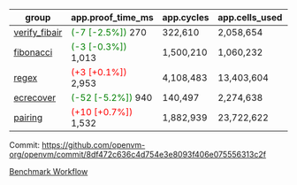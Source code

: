| group | app.proof_time_ms | app.cycles | app.cells_used | leaf.proof_time_ms | leaf.cycles | leaf.cells_used |
| -- | -- | -- | -- | -- | -- | -- |
| [verify_fibair](https://github.com/openvm-org/openvm/blob/benchmark-results/benchmarks-pr/2108/verify_fibair-8df472c636c4d754e3e8093f406e075556313c2f.md) |<span style='color: green'>(-7 [-2.5%])</span> 270 |  322,610 |  2,058,654 |- | - | - |
| [fibonacci](https://github.com/openvm-org/openvm/blob/benchmark-results/benchmarks-pr/2108/fibonacci-8df472c636c4d754e3e8093f406e075556313c2f.md) |<span style='color: green'>(-3 [-0.3%])</span> 1,013 |  1,500,210 |  1,060,232 |- | - | - |
| [regex](https://github.com/openvm-org/openvm/blob/benchmark-results/benchmarks-pr/2108/regex-8df472c636c4d754e3e8093f406e075556313c2f.md) |<span style='color: red'>(+3 [+0.1%])</span> 2,953 |  4,108,483 |  13,403,604 |- | - | - |
| [ecrecover](https://github.com/openvm-org/openvm/blob/benchmark-results/benchmarks-pr/2108/ecrecover-8df472c636c4d754e3e8093f406e075556313c2f.md) |<span style='color: green'>(-52 [-5.2%])</span> 940 |  140,497 |  2,274,638 |- | - | - |
| [pairing](https://github.com/openvm-org/openvm/blob/benchmark-results/benchmarks-pr/2108/pairing-8df472c636c4d754e3e8093f406e075556313c2f.md) |<span style='color: red'>(+10 [+0.7%])</span> 1,532 |  1,882,939 |  23,722,622 |- | - | - |


Commit: https://github.com/openvm-org/openvm/commit/8df472c636c4d754e3e8093f406e075556313c2f

[Benchmark Workflow](https://github.com/openvm-org/openvm/actions/runs/17365986557)
